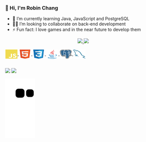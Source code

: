 ### 👋 Hi, I'm Robin Chang 

- 🌱 I’m currently learning Java, JavaScript and PostgreSQL
- 🤲🏻 I’m looking to collaborate on back-end development
- ⚡ Fun fact: I love games and in the near future to develop them

<div align="center">
  <a href="https://github.com/xhines">
  <img height="160em" src="https://github-readme-stats.vercel.app/api?username=xhines&show_icons=true&theme=react&include_all_commits=true&count_private=true"/>
  <img height="160em" src="https://github-readme-stats.vercel.app/api/top-langs/?username=xhines&layout=compact&langs_count=7&theme=react"/>
</div>

<div style="display: inline_block"><br>
  <img align="center" alt="Robin-Js" height="30" width="40" src="https://raw.githubusercontent.com/devicons/devicon/master/icons/javascript/javascript-plain.svg">
  <img align="center" alt="Robin-HTML" height="30" width="40" src="https://raw.githubusercontent.com/devicons/devicon/master/icons/html5/html5-original.svg">
  <img align="center" alt="Robin-CSS" height="30" width="40" src="https://raw.githubusercontent.com/devicons/devicon/master/icons/css3/css3-original.svg">
  <img align="center" alt="Robin-Java" height="30" width="40" src="https://raw.githubusercontent.com/devicons/devicon/master/icons/java/java-original.svg">
  <img align="center" alt="Robin-Postgresql" height="30" width="40" src="https://raw.githubusercontent.com/devicons/devicon/master/icons/postgresql/postgresql-original.svg">
  <img align="center" alt="Robin-Mysql" height="30" width="40" src="https://raw.githubusercontent.com/devicons/devicon/master/icons/mysql/mysql-original.svg">    
</div>
  
##
  
<div>
  <a href = "mailto:charobin@gmail.com"><img src="https://img.shields.io/badge/-Gmail-%23333?style=for-the-badge&logo=gmail&logoColor=white" target="_blank"></a>
  <a href="https://www.linkedin.com/in/robin-chang01/" target="_blank"><img src="https://img.shields.io/badge/-LinkedIn-%230077B5?style=for-the-badge&logo=linkedin&logoColor=white" target="_blank"></a> 
 
  ![Snake animation](https://github.com/xhines/xhines/blob/output/github-contribution-grid-snake.svg)
</div>
